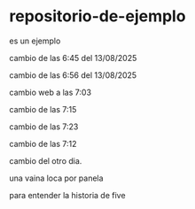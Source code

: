 # repositorio-de-ejemplo
es un ejemplo

cambio de las 6:45 del 13/08/2025

cambio de las 6:56 del 13/08/2025

cambio web a las 7:03

cambio de las 7:15

cambio de las 7:23

cambio de las 7:12

cambio del otro dia.

una vaina loca por panela

para entender la historia de five
